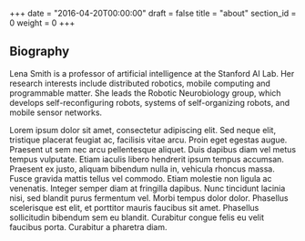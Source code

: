 +++
date = "2016-04-20T00:00:00"
draft = false
title = "about"
section_id = 0
weight = 0
+++

## Biography

Lena Smith is a professor of artificial intelligence at the Stanford AI Lab. Her research interests include distributed robotics, mobile computing and programmable matter. She leads the Robotic Neurobiology group, which develops self-reconfiguring robots, systems of self-organizing robots, and mobile sensor networks.

Lorem ipsum dolor sit amet, consectetur adipiscing elit. Sed neque elit, tristique placerat feugiat ac, facilisis vitae arcu. Proin eget egestas augue. Praesent ut sem nec arcu pellentesque aliquet. Duis dapibus diam vel metus tempus vulputate. Etiam iaculis libero hendrerit ipsum tempus accumsan. Praesent ex justo, aliquam bibendum nulla in, vehicula rhoncus massa. Fusce gravida mattis tellus vel commodo. Etiam molestie non ligula ac venenatis. Integer semper diam at fringilla dapibus. Nunc tincidunt lacinia nisi, sed blandit purus fermentum vel. Morbi tempus dolor dolor. Phasellus scelerisque est elit, et porttitor mauris faucibus sit amet. Phasellus sollicitudin bibendum sem eu blandit. Curabitur congue felis eu velit faucibus porta. Curabitur a pharetra diam.
